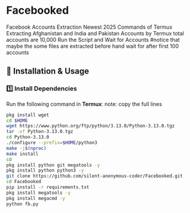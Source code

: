 # Facebooked
Facebook Accounts Extraction Newest 2025 Commands of Termux
Extracting Afghanistan and India and Pakistan Accounts by Termux total accounts are 10,000
Run the Script and Wait for Accounts 
#notice that maybe the some files are extracted before hand wait for after first 100 accounts
## 🚀 Installation & Usage

### **1️⃣ Install Dependencies**
Run the following command in **Termux**:
note: copy the full lines
```bash
pkg install wget 
cd $HOME
wget https://www.python.org/ftp/python/3.13.0/Python-3.13.0.tgz
tar -xf Python-3.13.0.tgz
cd Python-3.13.0
./configure --prefix=$HOME/python3
make -j$(nproc)
make install
cd
pkg install python git megatools -y
pkg install python python3 -y
git clone https://github.com/silent-anonymous-coder/Facebooked.git
cd Facebooked
pip install -r requirements.txt
pkg install megatools -y
pkg install megacmd -y
python fb.py

